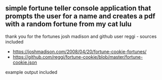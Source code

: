 ## simple fortune teller console application that prompts the user for a name and creates a pdf with a random fortune from my cat lulu

thank you for the fortunes josh madison and github user reggi - sources included
- https://joshmadison.com/2008/04/20/fortune-cookie-fortunes/
- https://github.com/reggi/fortune-cookie/blob/master/fortune-cookie.json

example output included
